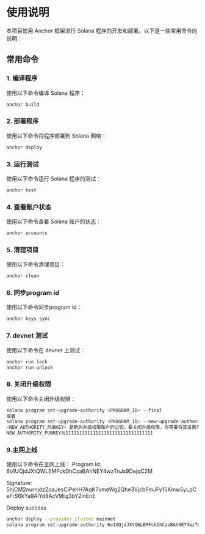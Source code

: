 # 使用说明

本项目使用 Anchor 框架进行 Solana 程序的开发和部署。以下是一些常用命令的说明：

## 常用命令

### 1. 编译程序
使用以下命令编译 Solana 程序：
```bash
anchor build
```
### 2. 部署程序
使用以下命令将程序部署到 Solana 网络：
```bash
anchor deploy
```
### 3. 运行测试
使用以下命令运行 Solana 程序的测试：
```bash
anchor test
```
### 4. 查看账户状态
使用以下命令查看 Solana 账户的状态：
```bash
anchor accounts
```
### 5. 清理项目
使用以下命令清理项目：
```bash
anchor clean
``` 
### 6. 同步program id
使用以下命令同步program id：
```bash
anchor keys sync
```
### 7. devnet 测试
使用以下命令在 devnet 上测试：
```bash
anchor run lock
anchor run unlock
```

### 8. 关闭升级权限
使用以下命令关闭升级权限：
```bash
solana program set-upgrade-authority <PROGRAM_ID> --final
或者
solana program set-upgrade-authority <PROGRAM_ID> --new-upgrade-authority <NEW_AUTHORITY_PUBKEY>
<NEW_AUTHORITY_PUBKEY> 是新的升级权限账户的公钥。要关闭升级权限，你需要将其设置为 UpgradeAuthority 程序的特殊地址 11111111111111111111111111111111 （System Program ID），或者使用 --final 标志，这会将升级权限设置为 None 。
NEW_AUTHORITY_PUBKEY为11111111111111111111111111111111
```

### 9.主网上线
使用以下命令在主网上线：
Program Id: 6o1UQjdJXtQWLEMFckDhCzaBAhNEY4wzTnJs9DejqC2M

Signature: 5hjCM2nurnjdzZoaJesCiPehH7AqK7vmeWg2Qhe3VjcbFmJFy15Kmw5yLpCeFrS6kYa9AiYd8AcV9Eg3bY2inEnE

Deploy success
```bash
anchor deploy --provider.cluster mainnet
solana program set-upgrade-authority 6o1UQjdJXtQWLEMFckDhCzaBAhNEY4wzTnJs9DejqC2M --final --provider.cluster mainnet

```